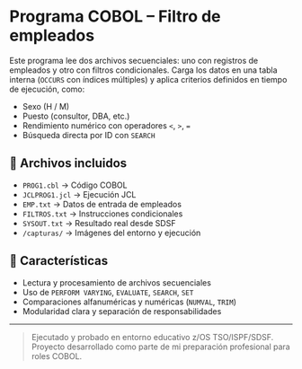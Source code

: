 # Programa COBOL – Filtro de empleados

Este programa lee dos archivos secuenciales: uno con registros de empleados y otro con filtros condicionales. Carga los datos en una tabla interna (`OCCURS` con índices múltiples) y aplica criterios definidos en tiempo de ejecución, como:

- Sexo (H / M)
- Puesto (consultor, DBA, etc.)
- Rendimiento numérico con operadores `<`, `>`, `=`
- Búsqueda directa por ID con `SEARCH`

## 📄 Archivos incluidos

- `PROG1.cbl` → Código COBOL
- `JCLPROG1.jcl` → Ejecución JCL
- `EMP.txt` → Datos de entrada de empleados
- `FILTROS.txt` → Instrucciones condicionales
- `SYSOUT.txt` → Resultado real desde SDSF
- `/capturas/` → Imágenes del entorno y ejecución

## 🧠 Características

- Lectura y procesamiento de archivos secuenciales
- Uso de `PERFORM VARYING`, `EVALUATE`, `SEARCH`, `SET`
- Comparaciones alfanuméricas y numéricas (`NUMVAL`, `TRIM`)
- Modularidad clara y separación de responsabilidades

---

> Ejecutado y probado en entorno educativo z/OS TSO/ISPF/SDSF.  
> Proyecto desarrollado como parte de mi preparación profesional para roles COBOL.
